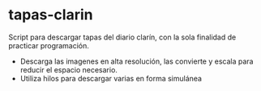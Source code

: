 tapas-clarin
============

Script para descargar tapas del diario clarín, con la sola finalidad de practicar programación.

* Descarga las imagenes en alta resolución, las convierte y escala para reducir el espacio necesario.
* Utiliza hilos para descargar varias en forma simulánea

